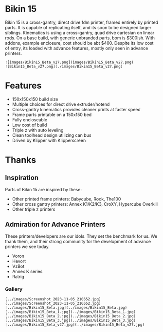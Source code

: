 # Bikin 15

Bikin 15 is a cross-gantry, direct drive fdm printer, framed entirely by printed parts. It is capable of replicating itself, and its soon to be designed larger siblings. Kinematics is using a cross-gantry, quad drive cartesian on linear rods. On a base build, with generic unbranded parts, bom is $300ish. With addons, example enclosure, cost should be abt $400. Despite its low cost of entry, its loaded with advance features, mostly only seen in advance printers.

```
![images/Bikin15_Beta_v27.png](images/Bikin15_Beta_v27.png)
![Bikin15_Beta_v27.png](./images/Bikin15_Beta_v27.png)
```

# Features

* 150x150x150 build size
* Multiple choices for direct drive extruder/hotend
* Cross-gantry kinematics provides cleaner prints at faster speed
* Frame parts printable on a 150x150 bed
* Fully encloseable
* Low cost of build
* Triple z with auto leveling
* Clean toolhead design utilizing can bus
* Driven by Klipper with Klipperscreen

# Thanks

## Inspiration

Parts of Bikin 15 are inspired by these:

* Other printed frame printers: Babycube, Rook, The100
* Other cross gantry printers: Annex K1/K2/K3, CroXY, Hypercube Overkill
* Other triple z printers

## Admiration for Advance Printers

These printers/developers are our idols. They set the benchmark for us. We thank them, and their strong community for the development of advance printers we see today.

* Voron
* Hevort
* VzBot
* Annex K series
* Ratrig

### Gallery

```
[../images/Screenshot_2023-11-05_210552.jpg](../images/Screenshot_2023-11-05_210552.jpg)
[../images/Bikin15_Beta.jpg](../images/Bikin15_Beta.jpg)
[../images/Bikin15_Beta_1.jpg](../images/Bikin15_Beta_1.jpg)
[../images/Bikin15_Beta_2.jpg](../images/Bikin15_Beta_2.jpg)
[../images/Bikin15_Beta_3.jpg](../images/Bikin15_Beta_3.jpg)
[../images/Bikin15_Beta_v27.jpg](../images/Bikin15_Beta_v27.jpg)
```
